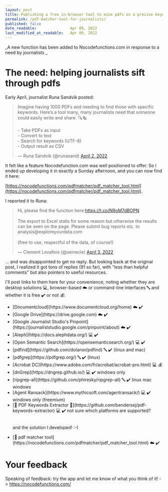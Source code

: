 ```yaml
---
layout: post
title: Publishing a free in-browser tool to mine pdfs on a precise keyword or expression
permalink: /pdf-matcher-tool-for-journalists/
published: false
date_readable:               Apr 09, 2022
last_modified_at_readable:   Apr 09, 2022
---
```


_A new function has been added to Nocodefunctions.com in response to a need by journalists _

# The need: helping journalists sift through pdfs

Early April, journalist Runa Sandvik posted:

<blockquote class="twitter-tweet" data-dnt="true"><p lang="en" dir="ltr">Imagine having 1000 PDFs and needing to find those with specific keywords. Here’s a tool many, many journalists need that someone could easily write and share. 🔍🗞<br><br>- Take PDFs as input<br>- Convert to text <br>- Search for keywords (UTF-8)<br>- Output result as CSV</p>&mdash; Runa Sandvik (@runasand) <a href="https://twitter.com/runasand/status/1510246476315865095?ref_src=twsrc%5Etfw">April 2, 2022</a></blockquote>

It felt like a feature Nocodefunction.com was well positioned to offer. So I ended up developing it in exactly a Sunday afternoon, and you can now find it here:

[https://nocodefunctions.com/pdfmatcher/pdf_matcher_tool.html](https://nocodefunctions.com/pdfmatcher/pdf_matcher_tool.html).

I reported it to Runa:

<blockquote class="twitter-tweet" data-conversation="none" data-dnt="true"><p lang="en" dir="ltr">Hi, please find the function here:<a href="https://t.co/N9oM7dBOPN">https://t.co/N9oM7dBOPN</a><br><br>The export to Excel stalls for some reason but otherwise the results can be seen on the page. Please submit bug reports etc. to analysis@exploreyourdata.com<br><br>(free to use, respectful of the data, of course!)</p>&mdash; Clement Levallois (@seinecle) <a href="https://twitter.com/seinecle/status/1510661117768515586?ref_src=twsrc%5Etfw">April 3, 2022</a></blockquote>

... and was disappointed to get no reply. But looking back at the original post, I realized it got tons of replies (91 so far), with "less than helpful comments" but also pointers to useful resources.

I'll post links to them here for your convenience, noting whether they are desktop solutions 💻, browser-based ☁️ or command-line interfaces 🔤 and whether it is free ✔️ or not 💰:

<ul>
  <li>[Documentcloud](https://www.documentcloud.org/home)  ☁️ ✔️</li>
  <li>[Google Drive](https://drive.google.com)  ☁️ ✔️</li>
  <li>[Google Journalist Studio's Pinpoint](https://journaliststudio.google.com/pinpoint/about)  ☁️ ✔️</li>
  <li>[Aleph](https://docs.alephdata.org/)  💻 ✔️</li>
  <li>[Open Semantic Search](https://opensemanticsearch.org/)  💻 ✔️</li>
  <li>[pdfind](https://github.com/dolanor/pdfind)  🔤 ✔️ (linux and mac)</li>
  <li>[pdfgrep](https://pdfgrep.org/)  🔤 ✔️ (linux)</li>
  <li>[Acrobat DC](https://www.adobe.com/fr/acrobat/acrobat-pro.html)  💻 💰</li>
  <li>[dnGrep](https://dngrep.github.io/)  💻 ✔️ windows only</li>
  <li>[ripgrep-all](https://github.com/phiresky/ripgrep-all)  🔤 ✔️ linux mac windows</li>
  <li>[Agent Ransack](https://www.mythicsoft.com/agentransack/)  💻 ✔️ windows only (freemium)</li>
  <li>[🤖 PDF Keywords Extractor 🤖](https://github.com/bendersej/pdf-keywords-extractor)  💻 ✔️  not sure which platforms are supported?</li>
  <br/>
  <p>and the solution I developed! :-)</p>
  <li>[🎯 pdf matcher tool](https://nocodefunctions.com/pdfmatcher/pdf_matcher_tool.html)  ☁️ ✔️</li>
</ul>    


# Your feedback

Speaking of feedback: try the app and let me know of what you think of it! -> https://nocodefunctions.com/


